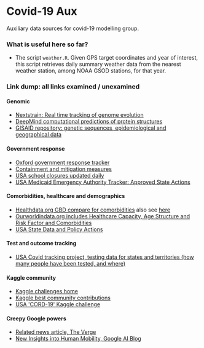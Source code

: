 # Covid-19 Aux
Auxiliary data sources for covid-19 modelling group.

### What is useful here so far?

* The script `weather.R`. Given GPS target coordinates and year of interest, this script retrieves daily summary weather data from the nearest weather station, among NOAA GSOD stations, for that year.



### Link dump: all links examined / unexamined
#### Genomic
* [Nextstrain: Real time tracking of genome evolution](https://nextstrain.org/)
* [DeepMind computational predictions of protein structures](https://deepmind.com/research/open-source/computational-predictions-of-protein-structures-associated-with-COVID-19)
* [GISAID repository: genetic sequences, epidemiological and geographical data](https://www.gisaid.org/)

#### Government response
* [Oxford government response tracker](https://www.kaggle.com/paultimothymooney/oxford-covid19-government-response-tracker)
* [Containment and mitigation measures](https://www.kaggle.com/paultimothymooney/covid19-containment-and-mitigation-measures)
* [USA school closures updated daily](https://www.edweek.org/ew/section/multimedia/map-coronavirus-and-school-closures.html)
* [USA Medicaid Emergency Authority Tracker: Approved State Actions](https://www.kff.org/medicaid/issue-brief/medicaid-emergency-authority-tracker-approved-state-actions-to-address-covid-19/)

#### Comorbidities, healthcare and demographics
* [Healthdata.org GBD compare for comorbidities](https://vizhub.healthdata.org/gbd-compare/) also see [here](https://github.com/beoutbreakprepared/nCoV2019)
* [Ourworldindata.org includes Healthcare Capacity, Age Structure and Risk Factor and Comorbidities](https://ourworldindata.org/coronavirus-data#)
* [USA State Data and Policy Actions](https://www.kff.org/health-costs/issue-brief/state-data-and-policy-actions-to-address-coronavirus/)

#### Test and outcome tracking
* [USA Covid tracking project, testing data for states and territories (how many people have been tested, and where)](https://covidtracking.com/data/)

#### Kaggle community
* [Kaggle challenges home](https://www.kaggle.com/covid19)
* [Kaggle best community contributions](https://www.kaggle.com/covid-19-contributions)
* [USA 'CORD-19' Kaggle challenge](https://www.kaggle.com/allen-institute-for-ai/CORD-19-research-challenge/tasks)

#### Creepy Google powers
* [Related news article, The Verge](https://www.theverge.com/2020/4/3/21206318/google-location-data-mobility-reports-covid-19-privacy)
* [New Insights into Human Mobility, Google AI Blog](https://ai.googleblog.com/2019/11/new-insights-into-human-mobility-with.html?m=1)
